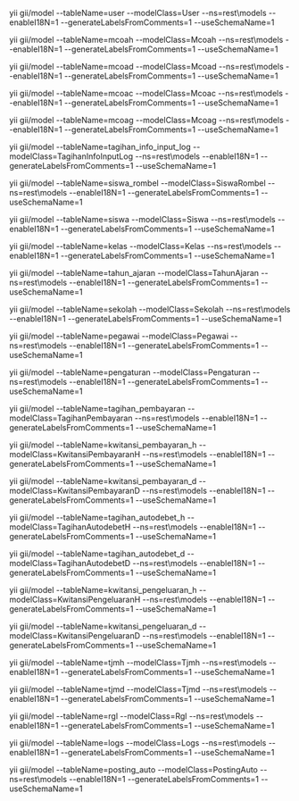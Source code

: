 yii gii/model --tableName=user --modelClass=User --ns=rest\models --enableI18N=1 --generateLabelsFromComments=1 --useSchemaName=1

yii gii/model --tableName=mcoah --modelClass=Mcoah --ns=rest\models --enableI18N=1 --generateLabelsFromComments=1 --useSchemaName=1

yii gii/model --tableName=mcoad --modelClass=Mcoad --ns=rest\models --enableI18N=1 --generateLabelsFromComments=1 --useSchemaName=1

yii gii/model --tableName=mcoac --modelClass=Mcoac --ns=rest\models --enableI18N=1 --generateLabelsFromComments=1 --useSchemaName=1

yii gii/model --tableName=mcoag --modelClass=Mcoag --ns=rest\models --enableI18N=1 --generateLabelsFromComments=1 --useSchemaName=1

yii gii/model --tableName=tagihan_info_input_log --modelClass=TagihanInfoInputLog --ns=rest\models --enableI18N=1 --generateLabelsFromComments=1 --useSchemaName=1

yii gii/model --tableName=siswa_rombel --modelClass=SiswaRombel --ns=rest\models --enableI18N=1 --generateLabelsFromComments=1 --useSchemaName=1

yii gii/model --tableName=siswa --modelClass=Siswa --ns=rest\models --enableI18N=1 --generateLabelsFromComments=1 --useSchemaName=1

yii gii/model --tableName=kelas --modelClass=Kelas --ns=rest\models --enableI18N=1 --generateLabelsFromComments=1 --useSchemaName=1

yii gii/model --tableName=tahun_ajaran --modelClass=TahunAjaran --ns=rest\models --enableI18N=1 --generateLabelsFromComments=1 --useSchemaName=1

yii gii/model --tableName=sekolah --modelClass=Sekolah --ns=rest\models --enableI18N=1 --generateLabelsFromComments=1 --useSchemaName=1

yii gii/model --tableName=pegawai --modelClass=Pegawai --ns=rest\models --enableI18N=1 --generateLabelsFromComments=1 --useSchemaName=1

yii gii/model --tableName=pengaturan --modelClass=Pengaturan --ns=rest\models --enableI18N=1 --generateLabelsFromComments=1 --useSchemaName=1

yii gii/model --tableName=tagihan_pembayaran --modelClass=TagihanPembayaran --ns=rest\models --enableI18N=1 --generateLabelsFromComments=1 --useSchemaName=1

yii gii/model --tableName=kwitansi_pembayaran_h --modelClass=KwitansiPembayaranH --ns=rest\models --enableI18N=1 --generateLabelsFromComments=1 --useSchemaName=1

yii gii/model --tableName=kwitansi_pembayaran_d --modelClass=KwitansiPembayaranD --ns=rest\models --enableI18N=1 --generateLabelsFromComments=1 --useSchemaName=1

yii gii/model --tableName=tagihan_autodebet_h --modelClass=TagihanAutodebetH --ns=rest\models --enableI18N=1 --generateLabelsFromComments=1 --useSchemaName=1

yii gii/model --tableName=tagihan_autodebet_d --modelClass=TagihanAutodebetD --ns=rest\models --enableI18N=1 --generateLabelsFromComments=1 --useSchemaName=1

yii gii/model --tableName=kwitansi_pengeluaran_h --modelClass=KwitansiPengeluaranH --ns=rest\models --enableI18N=1 --generateLabelsFromComments=1 --useSchemaName=1

yii gii/model --tableName=kwitansi_pengeluaran_d --modelClass=KwitansiPengeluaranD --ns=rest\models --enableI18N=1 --generateLabelsFromComments=1 --useSchemaName=1

yii gii/model --tableName=tjmh --modelClass=Tjmh --ns=rest\models --enableI18N=1 --generateLabelsFromComments=1 --useSchemaName=1

yii gii/model --tableName=tjmd --modelClass=Tjmd --ns=rest\models --enableI18N=1 --generateLabelsFromComments=1 --useSchemaName=1

yii gii/model --tableName=rgl --modelClass=Rgl --ns=rest\models --enableI18N=1 --generateLabelsFromComments=1 --useSchemaName=1

yii gii/model --tableName=logs --modelClass=Logs --ns=rest\models --enableI18N=1 --generateLabelsFromComments=1 --useSchemaName=1

yii gii/model --tableName=posting_auto --modelClass=PostingAuto --ns=rest\models --enableI18N=1 --generateLabelsFromComments=1 --useSchemaName=1